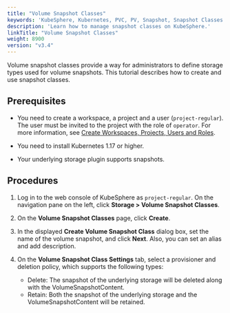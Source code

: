 ```yaml
---
title: "Volume Snapshot Classes"
keywords: 'KubeSphere, Kubernetes, PVC, PV, Snapshot, Snapshot Classes'
description: 'Learn how to manage snapshot classes on KubeSphere.'
linkTitle: "Volume Snapshot Classes"
weight: 8900
version: "v3.4"
---
```


Volume snapshot classes provide a way for administrators to define storage types used for volume snapshots. This tutorial describes how to create and use snapshot classes.

## Prerequisites

- You need to create a workspace, a project and a user (`project-regular`). The user must be invited to the project with the role of `operator`. For more information, see [Create Workspaces, Projects, Users and Roles](../../../quick-start/create-workspace-and-project/).

- You need to install Kubernetes 1.17 or higher.

- Your underlying storage plugin supports snapshots.

## Procedures

1. Log in to the web console of KubeSphere as `project-regular`. On the navigation pane on the left, click **Storage > Volume Snapshot Classes**.

2. On the **Volume Snapshot Classes** page, click **Create**.

3. In the displayed **Create Volume Snapshot Class** dialog box, set the name of the volume snapshot, and click **Next**. Also, you can set an alias and add description.

4. On the **Volume Snapshot Class Settings** tab, select a provisioner and deletion policy, which supports the following types:

   -  Delete: The snapshot of the underlying storage will be deleted along with the VolumeSnapshotContent.
   -  Retain: Both the snapshot of the underlying storage and the VolumeSnapshotContent will be retained.

